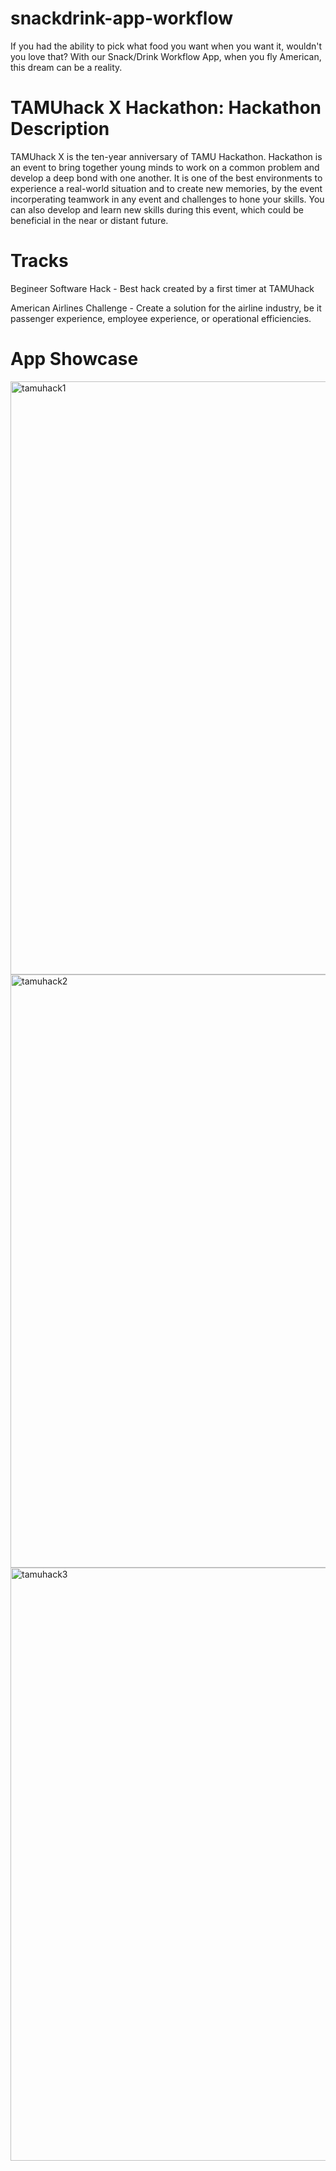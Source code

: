 # snackdrink-app-workflow

If you had the ability to pick what food you want when you want it, wouldn't you love that? With our Snack/Drink Workflow App, when you fly American, this dream can be a reality.



# TAMUhack X Hackathon: Hackathon Description
TAMUhack X is the ten-year anniversary of TAMU Hackathon. Hackathon is an event to bring together young minds to work on a common problem and develop a deep bond with one another. It is one of the best environments to experience a real-world situation and to create new memories, by the event incorperating teamwork in any event and challenges to hone your skills. You can also develop and learn new skills during this event, which could be beneficial in the near or distant future.

# Tracks
  Begineer Software Hack - Best hack created by a first timer at TAMUhack

  American Airlines Challenge - Create a solution for the airline industry, be it passenger experience, employee experience, or operational efficiencies.

# App Showcase

<img width="949" alt="tamuhack1" src="https://github.com/231vnguyen/snackdrink-app-workflow/assets/81172229/91bd4e44-ce97-4a91-924c-bac5c6b29e0a">




<img width="949" alt="tamuhack2" src="https://github.com/231vnguyen/snackdrink-app-workflow/assets/81172229/c27b84f9-5eb7-463d-ad1d-7b9e79a46a77">





<img width="949" alt="tamuhack3" src="https://github.com/231vnguyen/snackdrink-app-workflow/assets/81172229/267a0b9f-5be6-49a5-9253-cfa0169f8dfa">



